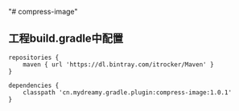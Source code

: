 "# compress-image" 
## 工程build.gradle中配置 
```
repositories { 
    maven { url 'https://dl.bintray.com/itrocker/Maven' } 
}

dependencies { 
    classpath 'cn.mydreamy.gradle.plugin:compress-image:1.0.1' 
}
```
